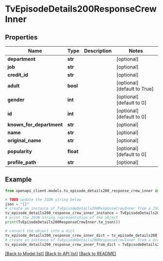 # TvEpisodeDetails200ResponseCrewInner


## Properties

Name | Type | Description | Notes
------------ | ------------- | ------------- | -------------
**department** | **str** |  | [optional] 
**job** | **str** |  | [optional] 
**credit_id** | **str** |  | [optional] 
**adult** | **bool** |  | [optional] [default to True]
**gender** | **int** |  | [optional] [default to 0]
**id** | **int** |  | [optional] [default to 0]
**known_for_department** | **str** |  | [optional] 
**name** | **str** |  | [optional] 
**original_name** | **str** |  | [optional] 
**popularity** | **float** |  | [optional] [default to 0]
**profile_path** | **str** |  | [optional] 

## Example

```python
from openapi_client.models.tv_episode_details200_response_crew_inner import TvEpisodeDetails200ResponseCrewInner

# TODO update the JSON string below
json = "{}"
# create an instance of TvEpisodeDetails200ResponseCrewInner from a JSON string
tv_episode_details200_response_crew_inner_instance = TvEpisodeDetails200ResponseCrewInner.from_json(json)
# print the JSON string representation of the object
print(TvEpisodeDetails200ResponseCrewInner.to_json())

# convert the object into a dict
tv_episode_details200_response_crew_inner_dict = tv_episode_details200_response_crew_inner_instance.to_dict()
# create an instance of TvEpisodeDetails200ResponseCrewInner from a dict
tv_episode_details200_response_crew_inner_from_dict = TvEpisodeDetails200ResponseCrewInner.from_dict(tv_episode_details200_response_crew_inner_dict)
```
[[Back to Model list]](../README.md#documentation-for-models) [[Back to API list]](../README.md#documentation-for-api-endpoints) [[Back to README]](../README.md)


